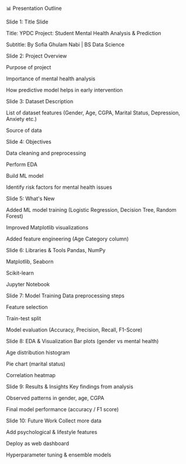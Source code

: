 📊 Presentation Outline


Slide 1: Title Slide


Title: YPDC Project: Student Mental Health Analysis & Prediction


Subtitle: By Sofia Ghulam Nabi | BS Data Science

Slide 2: Project Overview


Purpose of project

Importance of mental health analysis

How predictive model helps in early intervention

Slide 3: Dataset Description


List of dataset features (Gender, Age, CGPA, Marital Status, Depression, Anxiety etc.)

Source of data

Slide 4: Objectives


Data cleaning and preprocessing

Perform EDA

Build ML model

Identify risk factors for mental health issues

Slide 5: What's New


Added ML model training (Logistic Regression, Decision Tree, Random Forest)

Improved Matplotlib visualizations

Added feature engineering (Age Category column)

Slide 6: Libraries & Tools
Pandas, NumPy

Matplotlib, Seaborn

Scikit-learn

Jupyter Notebook

Slide 7: Model Training
Data preprocessing steps

Feature selection

Train-test split

Model evaluation (Accuracy, Precision, Recall, F1-Score)

Slide 8: EDA & Visualization
Bar plots (gender vs mental health)

Age distribution histogram

Pie chart (marital status)

Correlation heatmap

Slide 9: Results & Insights
Key findings from analysis

Observed patterns in gender, age, CGPA

Final model performance (accuracy / F1 score)

Slide 10: Future Work
Collect more data

Add psychological & lifestyle features

Deploy as web dashboard

Hyperparameter tuning & ensemble models





